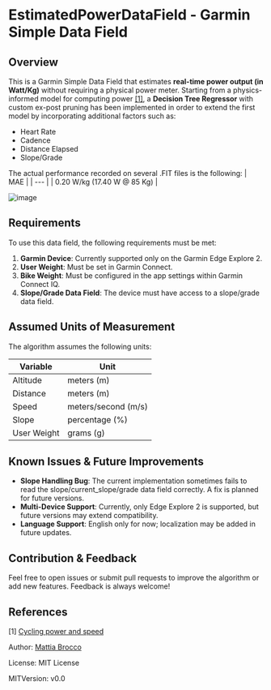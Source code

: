 # EstimatedPowerDataField - Garmin Simple Data Field

## Overview

This is a Garmin Simple Data Field that estimates **real-time power output (in Watt/Kg)** without requiring a physical power meter.
Starting from a physics-informed model for computing power [[1]](#1), a **Decision Tree Regressor** with custom ex-post pruning has been implemented in order to extend the first model by incorporating additional factors such as:
* Heart Rate
* Cadence
* Distance Elapsed
* Slope/Grade

The actual performance recorded on several .FIT files is the following:
| MAE |
| --- |
| 0.20 W/kg (17.40 W @ 85 Kg) |

![image](https://github.com/user-attachments/assets/cb412864-58a5-4d92-867d-5b16787b201c)

## Requirements

To use this data field, the following requirements must be met:

1. **Garmin Device**: Currently supported only on the Garmin Edge Explore 2.
2. **User Weight**: Must be set in Garmin Connect.
3. **Bike Weight**: Must be configured in the app settings within Garmin Connect IQ.
4. **Slope/Grade Data Field**: The device must have access to a slope/grade data field.

## Assumed Units of Measurement

The algorithm assumes the following units:

| Variable | Unit |
| ---------|----- |
| Altitude | meters (m) |
| Distance | meters (m) |
| Speed | meters/second (m/s) |
| Slope | percentage (%) |
| User Weight | grams (g) |

## Known Issues & Future Improvements
* **Slope Handling Bug**: The current implementation sometimes fails to read the slope/current_slope/grade data field correctly. A fix is planned for future versions.
* **Multi-Device Support**: Currently, only Edge Explore 2 is supported, but future versions may extend compatibility.
* **Language Support**: English only for now; localization may be added in future updates.

## Contribution & Feedback

Feel free to open issues or submit pull requests to improve the algorithm or add new features. Feedback is always welcome!

## References
<a id="1">[1]</a> [Cycling power and speed](https://www.gribble.org/cycling/power_v_speed.html)

Author: [Mattia Brocco](https://www.linkedin.com/in/mattia-brocco-data-science/)

License: MIT License

MITVersion: v0.0
